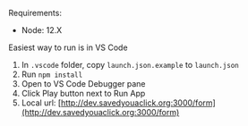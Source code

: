 Requirements:

- Node: 12.X

Easiest way to run is in VS Code

1. In `.vscode` folder, copy `launch.json.example` to `launch.json`
2. Run `npm install`
3. Open to VS Code Debugger pane
4. Click Play button next to Run App
5. Local url: [http://dev.savedyouaclick.org:3000/form](http://dev.savedyouaclick.org:3000/form)